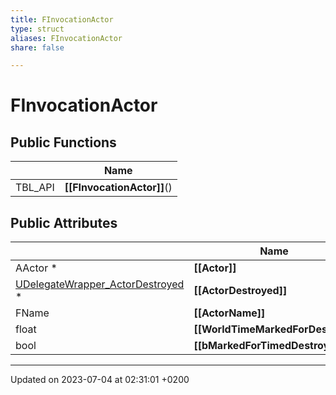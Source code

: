 ```yaml
---
title: FInvocationActor
type: struct
aliases: FInvocationActor
share: false

---
```


# FInvocationActor





## Public Functions

|                | Name           |
| -------------- | -------------- |
| TBL_API | **[[FInvocationActor]]**() |

## Public Attributes

|                | Name           |
| -------------- | -------------- |
| AActor * | **[[Actor]]**  |
| [UDelegateWrapper_ActorDestroyed](/docs/SDK/Source/Classes/classUDelegateWrapper__ActorDestroyed.md) * | **[[ActorDestroyed]]**  |
| FName | **[[ActorName]]**  |
| float | **[[WorldTimeMarkedForDestroy]]**  |
| bool | **[[bMarkedForTimedDestroy]]**  |

-------------------------------

Updated on 2023-07-04 at 02:31:01 +0200